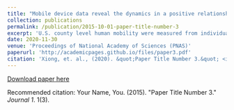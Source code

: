 ```yaml
---
title: "Mobile device data reveal the dynamics in a positive relationship between human mobility and COVID-19 infections"
collection: publications
permalink: /publication/2015-10-01-paper-title-number-3
excerpt: 'U.S. county level human mobility were measured from individual level passively collected data and linked to a panel data model for modeling and predicting SARS-CoV-2 pandemic in the U.S.'
date: 2020-11-30
venue: 'Proceedings of National Academy of Sciences (PNAS)'
paperurl: 'http://academicpages.github.io/files/paper3.pdf'
citation: 'Xiong, et. al., (2020). &quot;Paper Title Number 3.&quot; <i>Journal 1</i>. 1(3).'
---
```



[Download paper here](http://academicpages.github.io/files/paper3.pdf)

Recommended citation: Your Name, You. (2015). "Paper Title Number 3." <i>Journal 1</i>. 1(3).